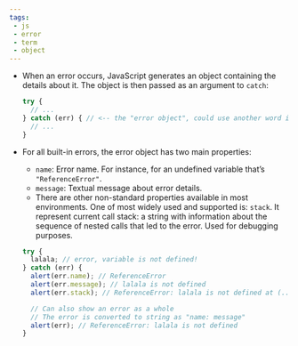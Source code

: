 ```yaml
---
tags: 
 - js
 - error
 - term
 - object
---
```


- When an error occurs, JavaScript generates an object containing the details about it. The object is then passed as an argument to `catch`:
	```js
	try {
	  // ...
	} catch (err) { // <-- the "error object", could use another word instead of err
	  // ...
	}
	```

- For all built-in errors, the error object has two main properties:
	- `name`: Error name. For instance, for an undefined variable that’s `"ReferenceError"`.
	- `message`: Textual message about error details.
	- There are other non-standard properties available in most environments. One of most widely used and supported is: `stack`. It represent current call stack: a string with information about the sequence of nested calls that led to the error. Used for debugging purposes.
	```js
	try {
	  lalala; // error, variable is not defined!
	} catch (err) {
	  alert(err.name); // ReferenceError
	  alert(err.message); // lalala is not defined
	  alert(err.stack); // ReferenceError: lalala is not defined at (...call stack)
	
	  // Can also show an error as a whole
	  // The error is converted to string as "name: message"
	  alert(err); // ReferenceError: lalala is not defined
	}
	```